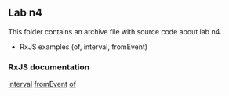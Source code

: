 ## Lab n4

This folder contains an archive file with source code about lab n4.
- RxJS examples (of, interval, fromEvent)

### RxJS documentation
[interval](https://rxjs.dev/api/index/function/interval)
[fromEvent](https://rxjs.dev/api/index/function/fromEvent) 
[of](https://rxjs.dev/api/index/function/of)
